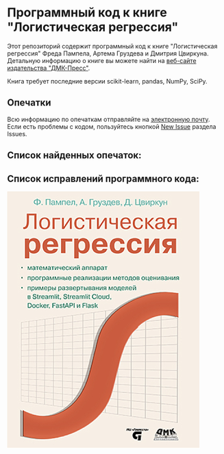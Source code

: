 

# Программный код к книге "Логистическая регрессия"

Этот репозиторий содержит программный код к книге "Логистическая регрессия" Фреда Пампела, Артема Груздева и Дмитрия Цвиркуна.
Детальную информацию о книге вы можете найти на [веб-сайте издательства "ДМК-Пресс"](https://dmkpress.com/catalog/computer/mathematics/978-5-93700-213-6/).

Книга требует последние версии scikit-learn, pandas, NumPy, SciPy.


## Опечатки
Всю информацию по опечаткам отправляйте на [электронную почту](mailto:info@gewissta.ru). Если есть проблемы с кодом, пользуйтесь кнопкой [New Issue](https://github.com/Gewissta/Logistic_Regression/issues/new/choose) раздела Issues.



## Список найденных опечаток:


## Список исправлений программного кода:

![logo](logo.jpg)